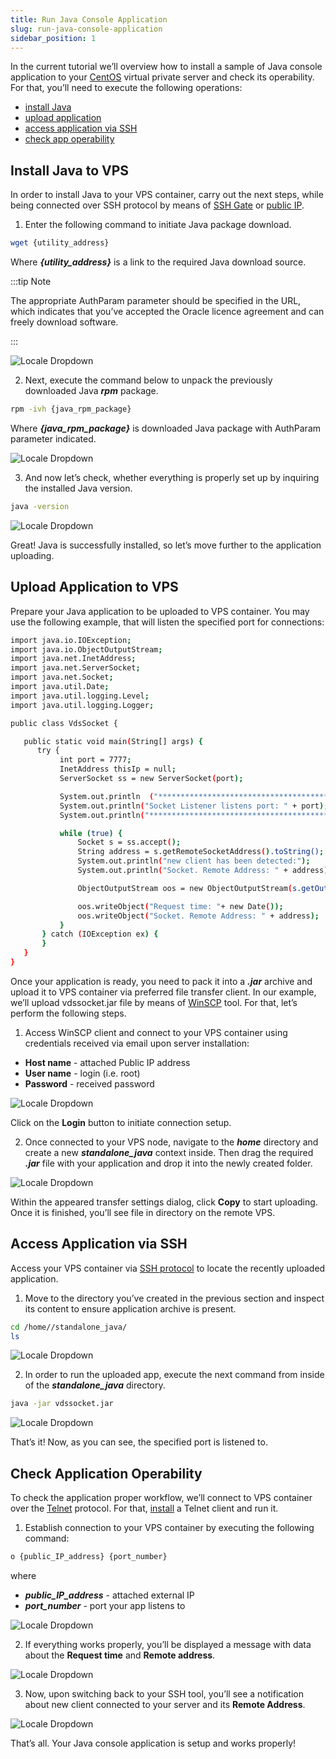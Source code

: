 ```yaml
---
title: Run Java Console Application
slug: run-java-console-application
sidebar_position: 1
---
```


<!-- ## Java Console Application with CentOS VPS -->

In the current tutorial we’ll overview how to install a sample of Java console application to your [СentOS](/elastic-vps/elastic-vps-overview/centos-vps) virtual private server and check its operability. For that, you’ll need to execute the following operations:

- [install Java](/elastic-vps/linux-vps-use-cases/run-java-console-application#install-java-to-vps)
- [upload application](/elastic-vps/linux-vps-use-cases/run-java-console-application#upload-application-to-vps)
- [access application via SSH](/elastic-vps/linux-vps-use-cases/run-java-console-application#a%D1%81%D1%81ess-application-via-ssh)
- [check app operability](/elastic-vps/linux-vps-use-cases/run-java-console-application#check-application-operability)

## Install Java to VPS

In order to install Java to your VPS container, carry out the next steps, while being connected over SSH protocol by means of [SSH Gate](/elastic-vps/elastic-vps-management/linux-vps-access-via-ssh-gate) or [public IP](/elastic-vps/elastic-vps-management/linux-vps-access-via-public-ip).

1. Enter the following command to initiate Java package download.

```bash
wget {utility_address}
```

Where **_{utility_address}_** is a link to the required Java download source.

:::tip Note

The appropriate AuthParam parameter should be specified in the URL, which indicates that you’ve accepted the Oracle licence agreement and can freely download software.

:::

<div style={{
    display:'flex',
    justifyContent: 'center',
    margin: '0 0 1rem 0'
}}>

![Locale Dropdown](./img/RunJavaConsoleApplication/01-install-java-vps-ssh.png)

</div>

2. Next, execute the command below to unpack the previously downloaded Java **_rpm_** package.

```bash
rpm -ivh {java_rpm_package}
```

Where **_{java_rpm_package}_** is downloaded Java package with AuthParam parameter indicated.

<div style={{
    display:'flex',
    justifyContent: 'center',
    margin: '0 0 1rem 0'
}}>

![Locale Dropdown](./img/RunJavaConsoleApplication/02-vps-execute-java-rpm.png)

</div>

3. And now let’s check, whether everything is properly set up by inquiring the installed Java version.

```bash
java -version
```

<div style={{
    display:'flex',
    justifyContent: 'center',
    margin: '0 0 1rem 0'
}}>

![Locale Dropdown](./img/RunJavaConsoleApplication/03-java-version-vps.png)

</div>

Great! Java is successfully installed, so let’s move further to the application uploading.

## Upload Application to VPS

Prepare your Java application to be uploaded to VPS container. You may use the following example, that will listen the specified port for connections:

```bash
import java.io.IOException;
import java.io.ObjectOutputStream;
import java.net.InetAddress;
import java.net.ServerSocket;
import java.net.Socket;
import java.util.Date;
import java.util.logging.Level;
import java.util.logging.Logger;

public class VdsSocket {

   public static void main(String[] args) {
      try {
           int port = 7777;
           InetAddress thisIp = null;
           ServerSocket ss = new ServerSocket(port);

           System.out.println  ("**********************************************************************");
           System.out.println("Socket Listener listens port: " + port);
           System.out.println("**********************************************************************");

           while (true) {
               Socket s = ss.accept();
               String address = s.getRemoteSocketAddress().toString();
               System.out.println("new client has been detected:");
               System.out.println("Socket. Remote Address: " + address);

               ObjectOutputStream oos = new ObjectOutputStream(s.getOutputStream());

               oos.writeObject("Request time: "+ new Date());
               oos.writeObject("Socket. Remote Address: " + address);
           }
       } catch (IOException ex) {
       }
   }
}
```

Once your application is ready, you need to pack it into a **_.jar_** archive and upload it to VPS container via preferred file transfer client. In our example, we’ll upload vdssocket.jar file by means of [WinSCP](https://winscp.net/eng/index.php) tool. For that, let’s perform the following steps.

1. Access WinSCP client and connect to your VPS container using credentials received via email upon server installation:

- **Host name** - attached Public IP address
- **User name** - login (i.e. root)
- **Password** - received password

<div style={{
    display:'flex',
    justifyContent: 'center',
    margin: '0 0 1rem 0'
}}>

![Locale Dropdown](./img/RunJavaConsoleApplication/04-winscp-connect-to-vps.png)

</div>

Click on the **Login** button to initiate connection setup.

2. Once connected to your VPS node, navigate to the **_home_** directory and create a new **_standalone_java_** context inside. Then drag the required **_.jar_** file with your application and drop it into the newly created folder.

<div style={{
    display:'flex',
    justifyContent: 'center',
    margin: '0 0 1rem 0'
}}>

![Locale Dropdown](./img/RunJavaConsoleApplication/05-upload-java-app-to-vps.png)

</div>

Within the appeared transfer settings dialog, click **Copy** to start uploading. Once it is finished, you’ll see file in directory on the remote VPS.

## Aссess Application via SSH

Access your VPS container via [SSH protocol](/deployment-tools/ssh/ssh-access/overview) to locate the recently uploaded application.

1. Move to the directory you’ve created in the previous section and inspect its content to ensure application archive is present.

```bash
cd /home//standalone_java/
ls
```

<div style={{
    display:'flex',
    justifyContent: 'center',
    margin: '0 0 1rem 0'
}}>

![Locale Dropdown](./img/RunJavaConsoleApplication/06-java-standalone-application-directory.png)

</div>

2. In order to run the uploaded app, execute the next command from inside of the **_standalone_java_** directory.

```bash
java -jar vdssocket.jar
```

<div style={{
    display:'flex',
    justifyContent: 'center',
    margin: '0 0 1rem 0'
}}>

![Locale Dropdown](./img/RunJavaConsoleApplication/07-vps-run-java-application.png)

</div>

That’s it! Now, as you can see, the specified port is listened to.

## Check Application Operability

To check the application proper workflow, we’ll connect to VPS container over the [Telnet](https://en.wikipedia.org/wiki/Telnet) protocol. For that, [install](<https://learn.microsoft.com/en-us/previous-versions/windows/it-pro/windows-server-2008-R2-and-2008/cc771275(v=ws.10)?redirectedfrom=MSDN#bkmk_installcmd>) a Telnet client and run it.

1. Establish connection to your VPS container by executing the following command:

```bash
o {public_IP_address} {port_number}
```

where

- **_public_IP_address_** - attached external IP
- **_port_number_** - port your app listens to

<div style={{
    display:'flex',
    justifyContent: 'center',
    margin: '0 0 1rem 0'
}}>

![Locale Dropdown](./img/RunJavaConsoleApplication/08-vps-telnet-test.png)

</div>

2. If everything works properly, you’ll be displayed a message with data about the **Request time** and **Remote address**.

<div style={{
    display:'flex',
    justifyContent: 'center',
    margin: '0 0 1rem 0'
}}>

![Locale Dropdown](./img/RunJavaConsoleApplication/09-telnet-request-time-remote-address.png)

</div>

3. Now, upon switching back to your SSH tool, you’ll see a notification about new client connected to your server and its **Remote Address**.

<div style={{
    display:'flex',
    justifyContent: 'center',
    margin: '0 0 1rem 0'
}}>

![Locale Dropdown](./img/RunJavaConsoleApplication/10-vps-new-client-connection.png)

</div>

That’s all. Your Java console application is setup and works properly!
